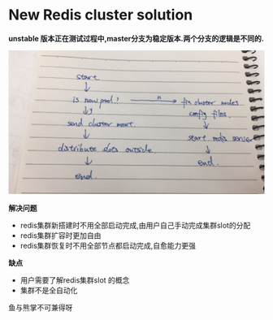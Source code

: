 New Redis cluster solution
====
 
 **unstable 版本正在测试过程中,master分支为稳定版本.两个分支的逻辑是不同的.**   

![solution](./new.jpg)  

**解决问题**
- redis集群新搭建时不用全部启动完成,由用户自己手动完成集群slot的分配
- redis集群扩容时更加自由
- redis集群恢复时不用全部节点都启动完成,自愈能力更强


**缺点**
- 用户需要了解redis集群slot 的概念
- 集群不是全自动化

鱼与熊掌不可兼得呀